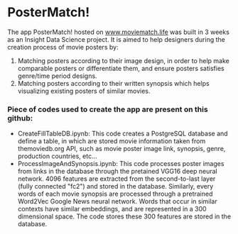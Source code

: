 # PosterMatch!

The app PosterMatch! hosted on www.moviematch.life was built in 3 weeks as an Insight Data Science project.
It is aimed to help designers during the creation process of movie posters by:
  1. Matching posters according to their image design, in order to help make comparable posters or differentiate them, and ensure posters satisfies genre/time period designs.
  2. Matching posters according to their written synopsis which helps visualizing existing posters of similar movies.

### Piece of codes used to create the app are present on this github:

  - CreateFillTableDB.ipynb: This code creates a PostgreSQL database and define a table, in which are stored movie information taken from themoviedb.org API, such as movie poster image link, synopsis, genre, production countries, etc...
  - ProcessImageAndSynopsis.ipynb: This code processes poster images from links in the database through the pretained VGG16 deep neural network. 4096 features are extracted from the second-to-last layer (fully connected "fc2") and stored in the database. Similarly, every words of each movie synopsis are processed through a pretrained Word2Vec Google News neural network. Words that occur in similar contexts have similar embeddings, and are represented in a 300 dimensional space. The code stores these 300 features are stored in the database.
